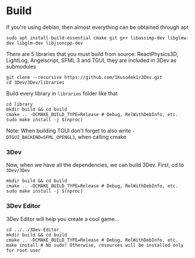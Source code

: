 # Build
If you're using debian, then almost everything can be obtained through apt
```
sudo apt install build-essential cmake git g++ libassimp-dev libglew-dev libglm-dev libjsoncpp-dev
```
There are 5 libraries that you must build from source: ReactPhysics3D, LightLog, Angelscript, SFML 3 and TGUI, they are included in 3Dev as submodules
```
git clone --recursive https://github.com/1Kuso4ek1/3Dev.git
cd 3Dev/3Dev/libraries
```
Build every library in `libraries` folder like that
```
cd library
mkdir build && cd build
cmake .. -DCMAKE_BUILD_TYPE=Release # Debug, RelWithDebInfo, etc.
sudo make install -j $(nproc)
```
Note: When building TGUI don't forget to also write `-DTGUI_BACKEND=SFML_OPENGL3`, when calling cmake
### 3Dev
Now, when we have all the dependencies, we can build 3Dev. First, cd to `3Dev/3Dev`
```
mkdir build && cd build
cmake .. -DCMAKE_BUILD_TYPE=Release # Debug, RelWithDebInfo, etc.
sudo make install -j $(nproc)
```
### 3Dev Editor
3Dev Editor will help you create a cool game...
```
cd ../../3Dev-Editor
mkdir build && cd build
cmake .. -DCMAKE_BUILD_TYPE=Release # Debug, RelWithDebInfo, etc.
make install # No sudo! Otherwise, resources will be installed only for root user
```
